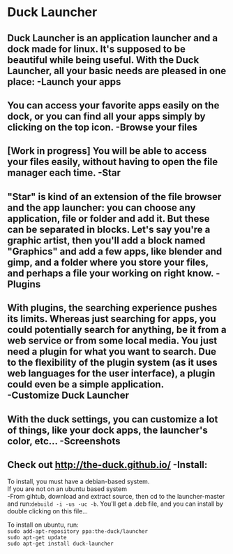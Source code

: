 Duck Launcher
========

Duck Launcher is an application launcher and a dock made for linux. 
It's supposed to be beautiful while being useful. With the Duck Launcher, all your basic needs are pleased in one place:
  -Launch your apps
-------
  You can access your favorite apps easily on the dock, or you can find all your apps simply by clicking on the top icon.
  -Browse your files
---------
  [Work in progress]
  You will be able to access your files easily, without having to open the file manager each time.
 -Star
--------
  "Star" is kind of an extension of the file browser and the app launcher: you can choose any application, file or folder   and add it. But these can be separated in blocks. Let's say you're a graphic artist, then you'll add a block named       "Graphics" and add a few apps, like blender and gimp, and a folder where you store your files, and perhaps a file your     working on right know.
  -Plugins
---------
   With plugins, the searching experience pushes its limits. Whereas just searching for apps, you could potentially search for anything, be it from a web service or from some local media. You just need a plugin for what you want to search. Due to the flexibility of the plugin system (as it uses web languages for the user interface), a plugin could even be a simple application.  
  -Customize Duck Launcher
-------
  With the duck settings, you can customize a lot of things, like your dock apps, the launcher's color, etc...
 -Screenshots
-------
 Check out http://the-duck.github.io/
 -Install:
-------
  To install, you must have a debian-based system.      
  If you are not on an ubuntu based system     
      -From gihtub, download and extract source, then cd to the launcher-master and run:`debuild -i -us -uc -b`. You'll get a .deb file, and you can install by double clicking on this file...
    
  To install on ubuntu, run:     
    `sudo add-apt-repository ppa:the-duck/launcher`       
    `sudo apt-get update`       
    `sudo apt-get install duck-launcher`
  
